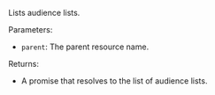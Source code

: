 Lists audience lists.

Parameters:
- `parent`: The parent resource name.

Returns:
- A promise that resolves to the list of audience lists.